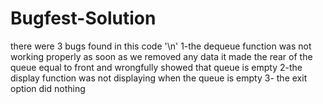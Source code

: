 # Bugfest-Solution

there were 3 bugs found in this code '\n'
1-the dequeue function was not working properly as soon as we removed any data it made the rear of the queue equal to front and wrongfully showed that queue is empty
2-the display function was not displaying when the queue is empty
3- the exit option did nothing  
